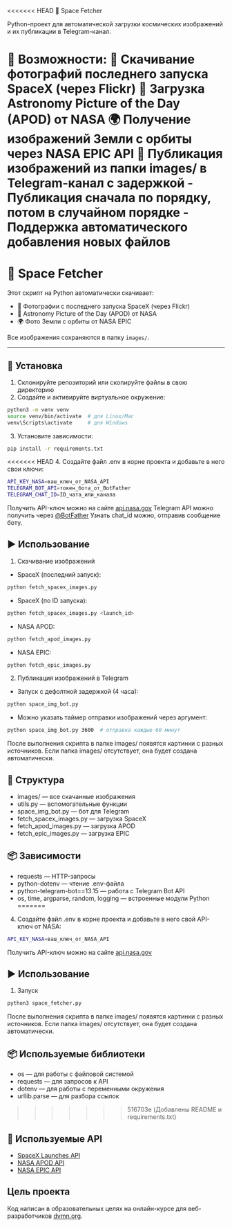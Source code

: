 <<<<<<< HEAD
📡 Space Fetcher

Python-проект для автоматической загрузки космических изображений и их публикации в Telegram-канал.

🔭 Возможности:
	🚀 Скачивание фотографий последнего запуска SpaceX (через Flickr)
	🌌 Загрузка Astronomy Picture of the Day (APOD) от NASA
	🌍 Получение изображений Земли с орбиты через NASA EPIC API
	🤖 Публикация изображений из папки images/ в Telegram-канал с задержкой
	    - Публикация сначала по порядку, потом в случайном порядке
	    - Поддержка автоматического добавления новых файлов
=======
# 📡 Space Fetcher

Этот скрипт на Python автоматически скачивает:

- 🚀 Фотографии с последнего запуска SpaceX (через Flickr)
- 🌌 Astronomy Picture of the Day (APOD) от NASA
- 🌍 Фото Земли с орбиты от NASA EPIC


Все изображения сохраняются в папку `images/`.

---

## 🔧 Установка

1. Склонируйте репозиторий или скопируйте файлы в свою директорию
2. Создайте и активируйте виртуальное окружение:

```bash
python3 -m venv venv
source venv/bin/activate  # для Linux/Mac
venv\Scripts\activate     # для Windows
```

3. Установите зависимости:

```bash
pip install -r requirements.txt
```

<<<<<<< HEAD
4. Создайте файл .env в корне проекта и добавьте в него свои ключи:

```bash
API_KEY_NASA=ваш_ключ_от_NASA_API
TELEGRAM_BOT_API=токен_бота_от_BotFather
TELEGRAM_CHAT_ID=ID_чата_или_канала
```
Получить API-ключ можно на сайте [api.nasa.gov](https://api.nasa.gov/)
Telegram API можно получить через [@BotFather](https://t.me/BotFather)
Узнать chat_id можно, отправив сообщение боту.

## ▶️ Использование

1. Скачивание изображений

- SpaceX (последний запуск):

```bash
python fetch_spacex_images.py
```

- SpaceX (по ID запуска):

```bash
python fetch_spacex_images.py <launch_id>
```

- NASA APOD:

```bash
python fetch_apod_images.py
```

- NASA EPIC:

```bash
python fetch_epic_images.py
```

2. Публикация изображений в Telegram

- Запуск с дефолтной задержкой (4 часа):

```bash
python space_img_bot.py
```

- Можно указать таймер отправки изображений через аргумент:

```bash
python space_img_bot.py 3600  # отправка каждые 60 минут
```


После выполнения скрипта в папке images/ появятся картинки с разных источников.
Если папка images/ отсутствует, она будет создана автоматически.

## 📁 Структура
- images/ — все скачанные изображения
- utils.py — вспомогательные функции
- space_img_bot.py — бот для Telegram
- fetch_spacex_images.py — загрузка SpaceX
- fetch_apod_images.py — загрузка APOD
- fetch_epic_images.py — загрузка EPIC

## 📦 Зависимости
- requests — HTTP-запросы
- python-dotenv — чтение .env-файла
- python-telegram-bot==13.15 — работа с Telegram Bot API
- os, time, argparse, random, logging — встроенные модули Python
=======
4. Создайте файл .env в корне проекта и добавьте в него свой API-ключ от NASA:

```bash
API_KEY_NASA=ваш_ключ_от_NASA_API
```
Получить API-ключ можно на сайте [api.nasa.gov](https://api.nasa.gov/)

## ▶️ Использование

1. Запуск

```bash
python3 space_fetcher.py
```

После выполнения скрипта в папке images/ появятся картинки с разных источников.
Если папка images/ отсутствует, она будет создана автоматически.

## 📦 Используемые библиотеки

- os — для работы с файловой системой
- requests — для запросов к API
- dotenv — для работы с переменными окружения
- urllib.parse — для разбора ссылок
>>>>>>> 516703e (Добавлены README и requirements.txt)

## 🔗 Используемые API

- [SpaceX Launches API](https://api.spacexdata.com/v5/launches)
- [NASA APOD API](https://api.nasa.gov/planetary/apod)
- [NASA EPIC API](https://api.nasa.gov/EPIC)


## Цель проекта

Код написан в образовательных целях на онлайн-курсе для веб-разработчиков [dvmn.org](https://dvmn.org).
